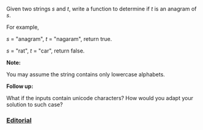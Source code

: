 Given two strings *s* and *t*, write a function to determine if *t* is an anagram of *s*.

For example,

*s* = "anagram", *t* = "nagaram", return true.

*s* = "rat", *t* = "car", return false.

**Note:**

You may assume the string contains only lowercase alphabets.

**Follow up:**

What if the inputs contain unicode characters? How would you adapt your solution to such case?

### [Editorial](https://leetcode.com/articles/valid-anagram/)
